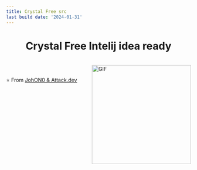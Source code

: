 ```yaml
---
title: Crystal Free src
last build date: '2024-01-31'
---
```



<p>
  <h1 align="center"><b>Crystal Free Intelij idea ready</b></h1>
</p>

<br>

<img align="right" height="270px" alt="GIF" src="https://www.youtube.com/watch?v=TjN74TZ-IMg" />


<br>

⭐️ From [JohON0 & Attack.dev]([https://github.com/JohON0])

<!--[website]: -->
[discord Centric Client]: https://dsc.gg/centricdlc
